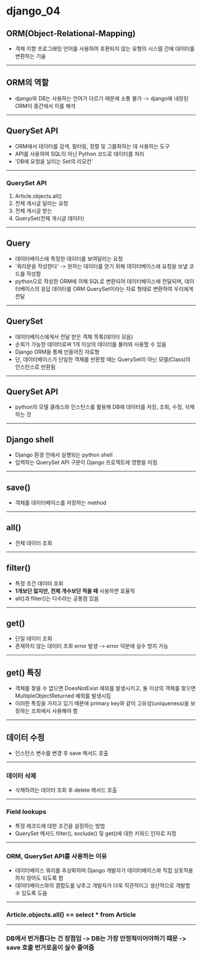 # django_04

## ORM(Object-Relational-Mapping)
* 객체 지향 프로그래밍 언어를 사용하여 호환되지 않는 유형의 시스템 간에 데이터를 변환하는 기술

---

## ORM의 역할
* django와 DB는 사용하는 언어가 다르기 때문에 소통 불가 -> django에 내장된 ORM이 중간에서 이를 해석

---

## QuerySet API
* ORM에서 데이터를 검색, 필터링, 정렬 및 그룹화하는 데 사용하는 도구
* API를 사용하여 SQL이 아닌 Python 코드로 데이터를 처리
* 'DB에 요청을 날리는 Set의 리모컨'

---

### QuerySet API
1. Article.objects.all()
2. 전체 게시글 달라는 요청
3. 전체 게시글 받는
4. QuerySet(전체 게시글 데이터)

---

## Query
* 데이터베이스에 특정한 데이터를 보여달라는 요청
* '쿼리문을 작성한다' -> 원하는 데이터를 얻기 위해 데이터베이스에 요청을 보낼 코드를 작성함
* python으로 작성한 ORM에 의해 SQL로 변환되어 데이터베이스에 전달되며, 데이터베이스의 응답 데이터를 ORM QuerySet이라는 자료 형태로 변환하여 우리에게 전달

---

## QuerySet
* 데이터베이스에게서 전달 받은 객체 목록(데이터 모음)
* 순회가 가능한 데이터로써 1개 이상의 데이터를 불러와 사용할 수 있음
* Django ORM을 통해 만들어진 자료형
* 단, 데이터베이스가 단일한 객체를 반환할 때는 QuerySet이 아닌 모델(Class)의 인스턴스로 반환됨

---

## QuerySet API
* python의 모델 클래스와 인스턴스를 활용해 DB에 데이터를 저장, 조회, 수정, 삭제하는 것

---

## Django shell
* Django 환경 안에서 실행되는 python shell
* 입력하는 QuerySet API 구문이 Django 프로젝트에 영향을 미침

---

## save()
* 객체를 데이터베이스를 저장하는 method

---

## all()
* 전체 데이터 조회

---

## filter()
* 특정 조건 데이터 조회
* **1개보단 많지만, 전체 개수보단 적을 때** 사용하면 효율적
* all()과 fliter()는 다수라는 공통점 있음

---

## get()
* 단일 데이터 조회
* 존재하지 않는 데이터 조회 error 발생 -> error 덕분에 실수 방지 가능

---

## get() 특징
* 객체를 찾을 수 없으면 DoesNotExist 예외를 발생시키고, 둘 이상의 객체를 찾으면 MultipleObjectReturned 예외를 발생시킴
* 이러한 특징을 가지고 있기 때문에 primary key와 같이 고유성(uniqueness)을 보장하는 조회에서 사용해야 함

---

## 데이터 수정
* 인스턴스 변수를 변경 후 save 메서드 호출

---

### 데이터 삭제
* 삭제하려는 데이터 조회 후 delete 메서드 호출

---

### Field lookups
* 특정 레코드에 대한 조건을 설정하는 방법
* QuerySet 메서드 filter(), exclude() 및 get()에 대한 키워드 인자로 지정

---

### ORM, QuerySet API를 사용하는 이유
* 데이터베이스 쿼리를 추상화하여 Django 개발자가 데이터베이스와 직접 상호작용하지 않아도 되도록 함
* 데이터베이스와의 결합도를 낮추고 개발자가 더욱 직관적이고 생산적으로 개발할 수 있도록 도움

---

### Article.objects.all() == select * from Article

---

### DB에서 번거롭다는 건 장점임 -> DB는 가장 안정적이어야하기 때문 -> save 호출 번거로움이 실수 줄여줌